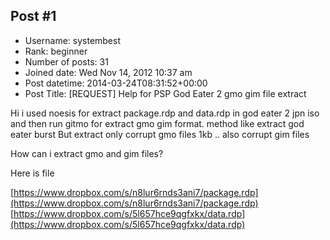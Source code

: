 ## Post #1
- Username: systembest
- Rank: beginner
- Number of posts: 31
- Joined date: Wed Nov 14, 2012 10:37 am
- Post datetime: 2014-03-24T08:31:52+00:00
- Post Title: [REQUEST] Help for PSP God Eater 2 gmo gim file extract

Hi i used noesis for extract package.rdp and data.rdp in god eater 2 jpn iso 
and then run gitmo for extract gmo gim format. method like extract god eater burst 
But extract only corrupt gmo files 1kb .. also corrupt gim files 

How can i extract gmo and gim files?

Here is file

[https://www.dropbox.com/s/n8lur6rnds3ani7/package.rdp](https://www.dropbox.com/s/n8lur6rnds3ani7/package.rdp)
[https://www.dropbox.com/s/5l657hce9qgfxkx/data.rdp](https://www.dropbox.com/s/5l657hce9qgfxkx/data.rdp)
